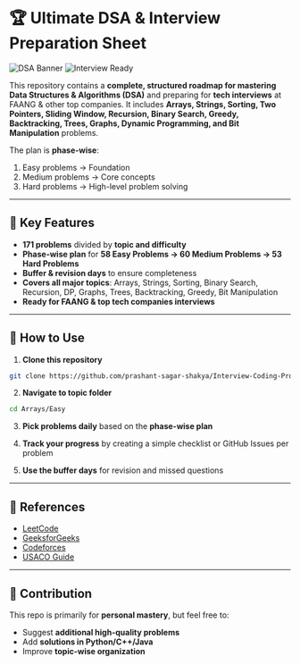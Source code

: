 # 🏆 Ultimate DSA & Interview Preparation Sheet

![DSA Banner](https://img.shields.io/badge/DSA-Preparation-orange) ![Interview Ready](https://img.shields.io/badge/Interview-Ready-blue)

This repository contains a **complete, structured roadmap for mastering Data Structures & Algorithms (DSA)** and preparing for **tech interviews** at FAANG & other top companies. It includes **Arrays, Strings, Sorting, Two Pointers, Sliding Window, Recursion, Binary Search, Greedy, Backtracking, Trees, Graphs, Dynamic Programming, and Bit Manipulation** problems.

The plan is **phase-wise**:

1. Easy problems → Foundation
2. Medium problems → Core concepts
3. Hard problems → High-level problem solving

---

## 🔑 Key Features

- **171 problems** divided by **topic and difficulty**
- **Phase-wise plan** for **58 Easy Problems -> 60 Medium Problems -> 53 Hard Problems**
- **Buffer & revision days** to ensure completeness
- **Covers all major topics**: Arrays, Strings, Sorting, Binary Search, Recursion, DP, Graphs, Trees, Backtracking, Greedy, Bit Manipulation
- **Ready for FAANG & top tech companies interviews**

---

## 📌 How to Use

1. **Clone this repository**

```bash
git clone https://github.com/prashant-sagar-shakya/Interview-Coding-Problems.git
```

2. **Navigate to topic folder**

```bash
cd Arrays/Easy
```

3. **Pick problems daily** based on the **phase-wise plan**

4. **Track your progress** by creating a simple checklist or GitHub Issues per problem

5. **Use the buffer days** for revision and missed questions

---

## 🔗 References

- [LeetCode](https://leetcode.com/)
- [GeeksforGeeks](https://www.geeksforgeeks.org/)
- [Codeforces](https://codeforces.com/)
- [USACO Guide](https://usaco.guide/)

---

## 🚀 Contribution

This repo is primarily for **personal mastery**, but feel free to:

- Suggest **additional high-quality problems**
- Add **solutions in Python/C++/Java**
- Improve **topic-wise organization**
